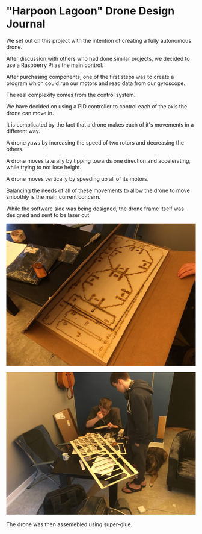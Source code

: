 
# "Harpoon Lagoon" Drone Design Journal

We set out on this project with the intention of creating a fully autonomous drone.

After discussion with others who had done similar projects, we decided to use a Raspberry Pi as the main control.

After purchasing components, one of the first steps was to create a program which could run our motors and read data from our gyroscope.

The real complexity comes from the control system.

We have decided on using a PID controller to control each of the axis the drone can move in.

It is complicated by the fact that a drone makes each of it's movements in a different way.

A drone yaws by increasing the speed of two rotors and decreasing the others.

A drone moves laterally by tipping towards one direction and accelerating, while trying to not lose height.

A drone moves vertically by speeding up all of its motors.

Balancing the needs of all of these movements to allow the drone to move smoothly is the main current concern.

While the software side was being designed, the drone frame itself was designed and sent to be laser cut

![Laser Cut Parts Delivered](./laser_parts_box.jpg)

![Removing Components from Scrap](./laser_parts_popout.jpg)

The drone was then assemebled using super-glue.


